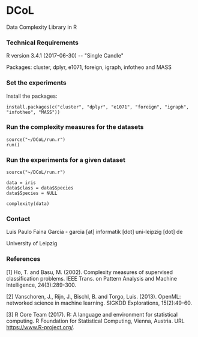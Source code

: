 # DCoL

Data Complexity Library in R

### Technical Requirements

R version 3.4.1 (2017-06-30) -- "Single Candle"

Packages: cluster, dplyr, e1071, foreign, igraph, infotheo and MASS

### Set the experiments

Install the packages:

```
install.packages(c("cluster", "dplyr", "e1071", "foreign", "igraph", "infotheo", "MASS"))

```

### Run the complexity measures for the datasets

```
source("~/DCoL/run.r")
run()

```
### Run the experiments for a given dataset

```
source("~/DCoL/run.r")

data = iris
data$class = data$Species
data$Species = NULL

complexity(data)
```

### Contact

Luis Paulo Faina Garcia - garcia [at] informatik [dot] uni-leipzig [dot] de

University of Leipzig


### References

[1] Ho, T. and Basu, M. (2002). Complexity measures of supervised classification problems. IEEE Trans. on Pattern Analysis and Machine Intelligence, 24(3):289-300.

[2] Vanschoren, J., Rijn, J., Bischl, B. and Torgo, Luis. (2013). OpenML: networked science in machine learning. SIGKDD Explorations, 15(2):49-60.

[3]   R Core Team (2017). R: A language and environment for statistical computing. R Foundation for Statistical Computing, Vienna, Austria.  URL https://www.R-project.org/.

